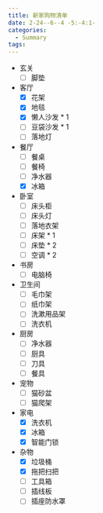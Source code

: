```yaml
---
title: 新家购物清单
date: 2-24--6--4 -5:-4:1-
categories:
  - Summary
tags:
---
```


- 玄关
    -[ ] 脚垫

- 客厅
    -[x] 花架
    -[x] 地毯
    -[x] 懒人沙发 * 1
    -[ ] 豆袋沙发 * 1
    -[ ] 落地灯
- 餐厅
    -[ ] 餐桌
    -[ ] 餐椅
    -[ ] 净水器
    -[x] 冰箱
- 卧室
    -[ ] 床头柜
    -[ ] 床头灯
    -[ ] 落地衣架
    -[ ] 床架 * 1
    -[ ] 床垫 * 2
    -[ ] 空调 * 2
- 书房
    -[ ] 电脑椅
- 卫生间
    -[ ] 毛巾架
    -[ ] 纸巾架
    -[ ] 洗漱用品架
    -[ ] 洗衣机
- 厨房
    -[ ] 净水器
    -[ ] 厨具
    -[ ] 刀具
    -[ ] 餐具
- 宠物
    -[ ] 猫砂盆
    -[ ] 猫爬架
- 家电
    -[x] 洗衣机
    -[x] 冰箱
    -[x] 智能门锁
- 杂物
    -[x] 垃圾桶
    -[x] 拖把扫把
    -[ ] 工具箱
    -[ ] 插线板
    -[ ] 插座防水罩
